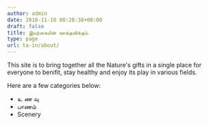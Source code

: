 ```yaml
---
author: admin
date: 2018-11-10 00:28:38+00:00
draft: false
title: இயற்கையின் ஊக்குவிக்கும்
type: page
url: ta-in/about/
---
```


This site is to bring together all the Nature's gifts in a single place for everyone to benifit, stay healthy and enjoy its play in various fields.

Here are a few categories below:

* உ ண வு
* பாணம்
* Scenery


